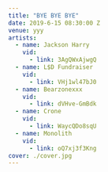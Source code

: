 ```yaml
---
title: "BYE BYE BYE"
date: 2019-6-15 08:30:00 Z
venue: yyy
artists:
  - name: Jackson Harry
    vid:
      - link: 3AgQWxAjwgQ
  - name: L$D Fundraiser
    vid:
      - link: VHj1wl47bJ0
  - name: Bearzonexxx
    vid:
      - link: dVHve-GmBdk
  - name: Crone
    vid:
      - link: WaycQDo8sqU
  - name: Monolith
    vid:
      - link: oQ7xj3f3Kng
cover: ./cover.jpg
---
```

